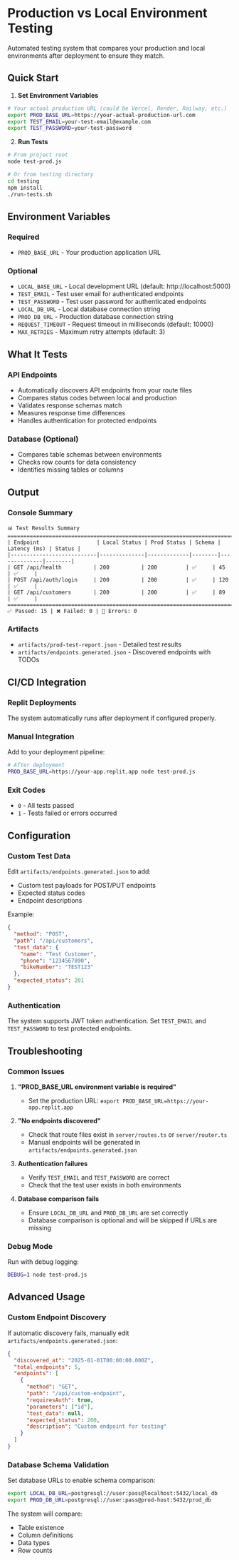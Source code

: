 # Production vs Local Environment Testing

Automated testing system that compares your production and local environments after deployment to ensure they match.

## Quick Start

1. **Set Environment Variables**
```bash
# Your actual production URL (could be Vercel, Render, Railway, etc.)
export PROD_BASE_URL=https://your-actual-production-url.com
export TEST_EMAIL=your-test-email@example.com
export TEST_PASSWORD=your-test-password
```

2. **Run Tests**
```bash
# From project root
node test-prod.js

# Or from testing directory
cd testing
npm install
./run-tests.sh
```

## Environment Variables

### Required
- `PROD_BASE_URL` - Your production application URL

### Optional
- `LOCAL_BASE_URL` - Local development URL (default: http://localhost:5000)
- `TEST_EMAIL` - Test user email for authenticated endpoints
- `TEST_PASSWORD` - Test user password for authenticated endpoints
- `LOCAL_DB_URL` - Local database connection string
- `PROD_DB_URL` - Production database connection string
- `REQUEST_TIMEOUT` - Request timeout in milliseconds (default: 10000)
- `MAX_RETRIES` - Maximum retry attempts (default: 3)

## What It Tests

### API Endpoints
- Automatically discovers API endpoints from your route files
- Compares status codes between local and production
- Validates response schemas match
- Measures response time differences
- Handles authentication for protected endpoints

### Database (Optional)
- Compares table schemas between environments
- Checks row counts for data consistency
- Identifies missing tables or columns

## Output

### Console Summary
```
📊 Test Results Summary
================================================================================
| Endpoint                  | Local Status | Prod Status | Schema | Latency (ms) | Status |
|---------------------------|--------------|-------------|--------|--------------|--------|
| GET /api/health          | 200          | 200         | ✅     | 45           | ✅     |
| POST /api/auth/login     | 200          | 200         | ✅     | 120          | ✅     |
| GET /api/customers       | 200          | 200         | ✅     | 89           | ✅     |
================================================================================
✅ Passed: 15 | ❌ Failed: 0 | 🚫 Errors: 0
```

### Artifacts
- `artifacts/prod-test-report.json` - Detailed test results
- `artifacts/endpoints.generated.json` - Discovered endpoints with TODOs

## CI/CD Integration

### Replit Deployments
The system automatically runs after deployment if configured properly.

### Manual Integration
Add to your deployment pipeline:
```bash
# After deployment
PROD_BASE_URL=https://your-app.replit.app node test-prod.js
```

### Exit Codes
- `0` - All tests passed
- `1` - Tests failed or errors occurred

## Configuration

### Custom Test Data
Edit `artifacts/endpoints.generated.json` to add:
- Custom test payloads for POST/PUT endpoints
- Expected status codes
- Endpoint descriptions

Example:
```json
{
  "method": "POST",
  "path": "/api/customers",
  "test_data": {
    "name": "Test Customer",
    "phone": "1234567890",
    "bikeNumber": "TEST123"
  },
  "expected_status": 201
}
```

### Authentication
The system supports JWT token authentication. Set `TEST_EMAIL` and `TEST_PASSWORD` to test protected endpoints.

## Troubleshooting

### Common Issues

1. **"PROD_BASE_URL environment variable is required"**
   - Set the production URL: `export PROD_BASE_URL=https://your-app.replit.app`

2. **"No endpoints discovered"**
   - Check that route files exist in `server/routes.ts` or `server/router.ts`
   - Manual endpoints will be generated in `artifacts/endpoints.generated.json`

3. **Authentication failures**
   - Verify `TEST_EMAIL` and `TEST_PASSWORD` are correct
   - Check that the test user exists in both environments

4. **Database comparison fails**
   - Ensure `LOCAL_DB_URL` and `PROD_DB_URL` are set correctly
   - Database comparison is optional and will be skipped if URLs are missing

### Debug Mode
Run with debug logging:
```bash
DEBUG=1 node test-prod.js
```

## Advanced Usage

### Custom Endpoint Discovery
If automatic discovery fails, manually edit `artifacts/endpoints.generated.json`:

```json
{
  "discovered_at": "2025-01-01T00:00:00.000Z",
  "total_endpoints": 5,
  "endpoints": [
    {
      "method": "GET",
      "path": "/api/custom-endpoint",
      "requiresAuth": true,
      "parameters": ["id"],
      "test_data": null,
      "expected_status": 200,
      "description": "Custom endpoint for testing"
    }
  ]
}
```

### Database Schema Validation
Set database URLs to enable schema comparison:
```bash
export LOCAL_DB_URL=postgresql://user:pass@localhost:5432/local_db
export PROD_DB_URL=postgresql://user:pass@prod-host:5432/prod_db
```

The system will compare:
- Table existence
- Column definitions
- Data types
- Row counts
